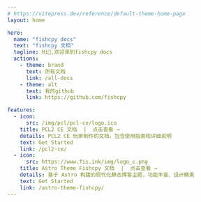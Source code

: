 ```yaml
---
# https://vitepress.dev/reference/default-theme-home-page
layout: home

hero:
  name: "fishcpy docs"
  text: "fishcpy 文档"
  tagline: Hi👋,欢迎来到fishcpy docs
  actions:
    - theme: brand
      text: 所有文档
      link: /all-docs
    - theme: alt
      text: 我的github
      link: https://github.com/fishcpy

features:
  - icon:
      src: /img/pcl/pcl-ce/logo.ico
    title: PCL2 CE 文档  |  点击查看 →
    details: PCL2 CE 玩家制作的文档，包含使用指南和详细说明
    text: Get Started
    link: /pcl2-ce/
  - icon:
      src: https://www.fis.ink/img/logo_c.png
    title: Astro Theme Fishcpy 文档  |  点击查看 →
    details: 基于 Astro 构建的现代化静态博客主题，功能丰富、设计精美
    text: Get Started
    link: /astro-theme-fishcpy/
---
```


<Home />